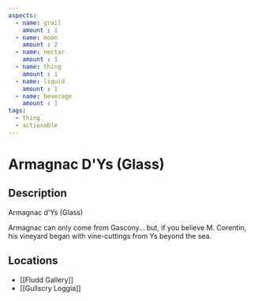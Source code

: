 ```yaml
---
aspects: 
  - name: grail
    amount : 1
  - name: moon
    amount : 2
  - name: nectar
    amount : 1
  - name: thing
    amount : 1
  - name: liquid
    amount : 1
  - name: beverage
    amount : 1
tags:
  - thing
  - actionable
---
```


# Armagnac D'Ys (Glass)

## Description
Armagnac d'Ys (Glass)

Armagnac can only come from Gascony… but, if you believe M. Corentin, his vineyard began with vine-cuttings from Ys beyond the sea.
## Locations
- [[Fludd Gallery]]
- [[Gullscry Loggia]]
